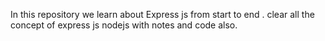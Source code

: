 In this repository we learn about Express js from start to end .
clear all the concept of express js nodejs 
with notes and code also.
